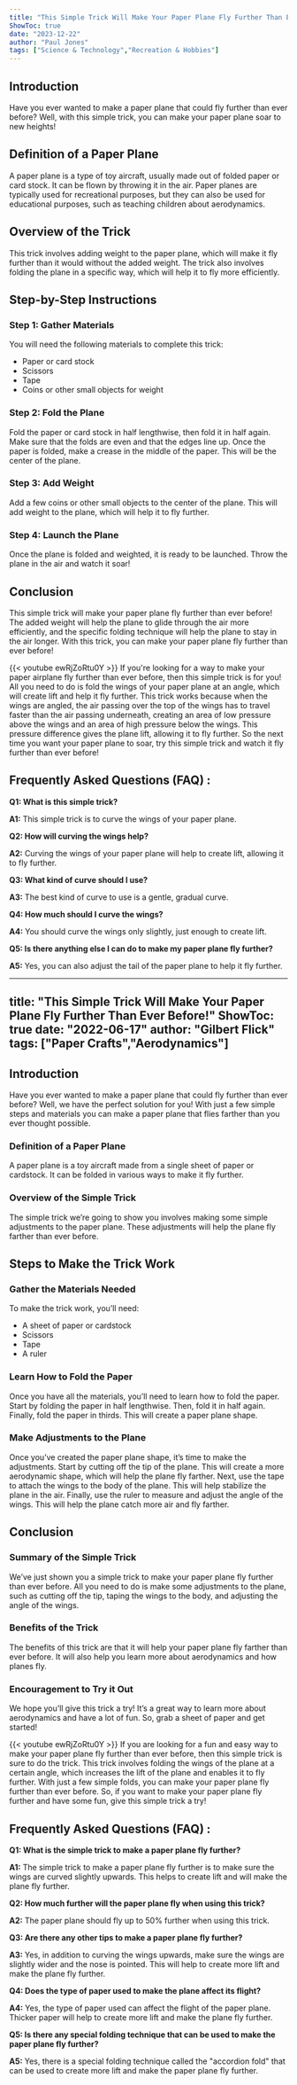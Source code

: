 ```yaml
---
title: "This Simple Trick Will Make Your Paper Plane Fly Further Than Ever Before!"
ShowToc: true 
date: "2023-12-22"
author: "Paul Jones" 
tags: ["Science & Technology","Recreation & Hobbies"]
---
```

## Introduction

Have you ever wanted to make a paper plane that could fly further than ever before? Well, with this simple trick, you can make your paper plane soar to new heights!

## Definition of a Paper Plane

A paper plane is a type of toy aircraft, usually made out of folded paper or card stock. It can be flown by throwing it in the air. Paper planes are typically used for recreational purposes, but they can also be used for educational purposes, such as teaching children about aerodynamics.

## Overview of the Trick

This trick involves adding weight to the paper plane, which will make it fly further than it would without the added weight. The trick also involves folding the plane in a specific way, which will help it to fly more efficiently.

## Step-by-Step Instructions

### Step 1: Gather Materials

You will need the following materials to complete this trick:

- Paper or card stock
- Scissors
- Tape
- Coins or other small objects for weight

### Step 2: Fold the Plane

Fold the paper or card stock in half lengthwise, then fold it in half again. Make sure that the folds are even and that the edges line up. Once the paper is folded, make a crease in the middle of the paper. This will be the center of the plane.

### Step 3: Add Weight

Add a few coins or other small objects to the center of the plane. This will add weight to the plane, which will help it to fly further.

### Step 4: Launch the Plane

Once the plane is folded and weighted, it is ready to be launched. Throw the plane in the air and watch it soar!

## Conclusion

This simple trick will make your paper plane fly further than ever before! The added weight will help the plane to glide through the air more efficiently, and the specific folding technique will help the plane to stay in the air longer. With this trick, you can make your paper plane fly further than ever before!

{{< youtube ewRjZoRtu0Y >}} 
If you're looking for a way to make your paper airplane fly further than ever before, then this simple trick is for you! All you need to do is fold the wings of your paper plane at an angle, which will create lift and help it fly further. This trick works because when the wings are angled, the air passing over the top of the wings has to travel faster than the air passing underneath, creating an area of low pressure above the wings and an area of high pressure below the wings. This pressure difference gives the plane lift, allowing it to fly further. So the next time you want your paper plane to soar, try this simple trick and watch it fly further than ever before!

## Frequently Asked Questions (FAQ) :
**Q1: What is this simple trick?**

**A1:** This simple trick is to curve the wings of your paper plane.

**Q2: How will curving the wings help?**

**A2:** Curving the wings of your paper plane will help to create lift, allowing it to fly further.

**Q3: What kind of curve should I use?**

**A3:** The best kind of curve to use is a gentle, gradual curve.

**Q4: How much should I curve the wings?**

**A4:** You should curve the wings only slightly, just enough to create lift.

**Q5: Is there anything else I can do to make my paper plane fly further?**

**A5:** Yes, you can also adjust the tail of the paper plane to help it fly further.

---
title: "This Simple Trick Will Make Your Paper Plane Fly Further Than Ever Before!"
ShowToc: true 
date: "2022-06-17"
author: "Gilbert Flick" 
tags: ["Paper Crafts","Aerodynamics"]
---
## Introduction

Have you ever wanted to make a paper plane that could fly further than ever before? Well, we have the perfect solution for you! With just a few simple steps and materials you can make a paper plane that flies farther than you ever thought possible.

### Definition of a Paper Plane

A paper plane is a toy aircraft made from a single sheet of paper or cardstock. It can be folded in various ways to make it fly further.

### Overview of the Simple Trick

The simple trick we’re going to show you involves making some simple adjustments to the paper plane. These adjustments will help the plane fly farther than ever before.

## Steps to Make the Trick Work

### Gather the Materials Needed

To make the trick work, you’ll need: 

- A sheet of paper or cardstock 
- Scissors 
- Tape 
- A ruler 

### Learn How to Fold the Paper

Once you have all the materials, you’ll need to learn how to fold the paper. Start by folding the paper in half lengthwise. Then, fold it in half again. Finally, fold the paper in thirds. This will create a paper plane shape.

### Make Adjustments to the Plane

Once you’ve created the paper plane shape, it’s time to make the adjustments. Start by cutting off the tip of the plane. This will create a more aerodynamic shape, which will help the plane fly farther. Next, use the tape to attach the wings to the body of the plane. This will help stabilize the plane in the air. Finally, use the ruler to measure and adjust the angle of the wings. This will help the plane catch more air and fly farther.

## Conclusion

### Summary of the Simple Trick

We’ve just shown you a simple trick to make your paper plane fly further than ever before. All you need to do is make some adjustments to the plane, such as cutting off the tip, taping the wings to the body, and adjusting the angle of the wings. 

### Benefits of the Trick

The benefits of this trick are that it will help your paper plane fly farther than ever before. It will also help you learn more about aerodynamics and how planes fly.

### Encouragement to Try it Out

We hope you’ll give this trick a try! It’s a great way to learn more about aerodynamics and have a lot of fun. So, grab a sheet of paper and get started!

{{< youtube ewRjZoRtu0Y >}} 
If you are looking for a fun and easy way to make your paper plane fly further than ever before, then this simple trick is sure to do the trick. This trick involves folding the wings of the plane at a certain angle, which increases the lift of the plane and enables it to fly further. With just a few simple folds, you can make your paper plane fly further than ever before. So, if you want to make your paper plane fly further and have some fun, give this simple trick a try!

## Frequently Asked Questions (FAQ) :
**Q1: What is the simple trick to make a paper plane fly further?**

**A1:** The simple trick to make a paper plane fly further is to make sure the wings are curved slightly upwards. This helps to create lift and will make the plane fly further. 

**Q2: How much further will the paper plane fly when using this trick?**

**A2:** The paper plane should fly up to 50% further when using this trick. 

**Q3: Are there any other tips to make a paper plane fly further?**

**A3:** Yes, in addition to curving the wings upwards, make sure the wings are slightly wider and the nose is pointed. This will help to create more lift and make the plane fly further. 

**Q4: Does the type of paper used to make the plane affect its flight?**

**A4:** Yes, the type of paper used can affect the flight of the paper plane. Thicker paper will help to create more lift and make the plane fly further. 

**Q5: Is there any special folding technique that can be used to make the paper plane fly further?**

**A5:** Yes, there is a special folding technique called the "accordion fold" that can be used to create more lift and make the paper plane fly further.



